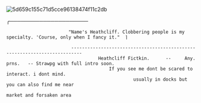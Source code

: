 ![5d659c155c71d5cce96138474f11c2db](https://github.com/user-attachments/assets/d16ef097-05e6-4dd2-a34d-24bd36fc65a3)



╭───────────────────── 

                           "Name's Heathcliff. Clobbering people is my specialty. 'Course, only when I fancy it."  ⌉

                            --------------------------------------------------------------------------
                                      Heathcliff Fictkin.      --     Any. prns.   -- Strawpg with full intro soon.
                                          If you see me dont be scared to interact. i dont mind. 
                                                   usually in docks but you can also find me near 
                                                                        market and forsaken area

